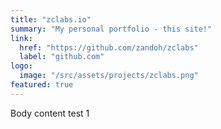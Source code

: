 ```yaml
---
title: "zclabs.io"
summary: "My personal portfolio - this site!"
link:
  href: "https://github.com/zandoh/zclabs"
  label: "github.com"
logo:
  image: "/src/assets/projects/zclabs.png"
featured: true
---
```


Body content test 1

